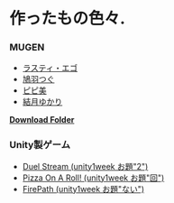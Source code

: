 <!---
## Welcome to GitHub Pages

You can use the [editor on GitHub](https://github.com/nemuineru/nemuineru.github.io/edit/main/README.md) to maintain and preview the content for your website in Markdown files.

Whenever you commit to this repository, GitHub Pages will run [Jekyll](https://jekyllrb.com/) to rebuild the pages in your site, from the content in your Markdown files.

### Markdown

Markdown is a lightweight and easy-to-use syntax for styling your writing. It includes conventions for

```markdown
Syntax highlighted code block

# Header 1
## Header 2
### Header 3

- Bulleted
- List

1. Numbered
2. List

**Bold** and _Italic_ and `Code` text

[Link](url) and ![Image](src)
```

For more details see [Basic writing and formatting syntax](https://docs.github.com/en/github/writing-on-github/getting-started-with-writing-and-formatting-on-github/basic-writing-and-formatting-syntax).

### Jekyll Themes

Your Pages site will use the layout and styles from the Jekyll theme you have selected in your [repository settings](https://github.com/nemuineru/nemuineru.github.io/settings/pages). The name of this theme is saved in the Jekyll `_config.yml` configuration file.

### Support or Contact

Having trouble with Pages? Check out our [documentation](https://docs.github.com/categories/github-pages-basics/) or [contact support](https://support.github.com/contact) and we’ll help you sort it out.
--->
# 作ったもの色々.

### MUGEN
- [ラスティ・エゴ](https://www.nicovideo.jp/watch/sm35434302)
- [鳩羽つぐ](https://www.nicovideo.jp/watch/sm33720841)
- [ピピ美](https://www.nicovideo.jp/watch/sm32945814)
- [結月ゆかり](https://www.nicovideo.jp/watch/sm30309865)

[**Download Folder**](https://1drv.ms/u/s!AgHMTCLDnmY7grFS8ZUtHeORLqJ8wA)

### Unity製ゲーム
- [Duel Stream (unity1week お題"2")](https://unityroom.com/games/2stream2fast)
- [Pizza On A Roll! (unity1week お題"回")](https://unityroom.com/games/pizzaonroll)
- [FirePath (unity1week お題"ない")](https://unityroom.com/games/firepath)

